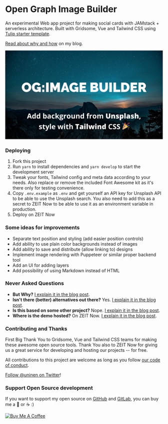# Open Graph Image Builder

An experimental Web app project for making social cards with JAMstack + serverless architecture. Built with Gridsome, Vue and Tailwind CSS using [Tulip starter template](https://github.com/Uninen/gridsome-starter-tulip).

[Read about why and how](https://hoyci.unessa.net/2020/01/og-image-builder-part-1/) on my blog.

![Preview](./static/img/social-preview.jpg)

### Deploying

1. Fork this project
1. Run `yarn` to install dependencies and `yarn develop` to start the development server
1. Tweak your fonts, Tailwind config and meta data according to your needs. Also replace or remove the included Font Awesome kit as it's there only for testing convenience.
1. Copy `.env.example` as `.env` and get yourself an API key for Unsplash API to be able to use the Unsplash search. You also need to add this as a secret to ZEIT Now to be able to use it as an environment variable in production.
1. Deploy on ZEIT Now

### Some ideas for improvements

- Separate text position and styling (add easier position controls)
- Add ability to use plain color backgrounds instead of images
- Add ability to save and distribute (allow linking to) designs
- Implement image rendering with Puppeteer or similar proper backend tool
- Add an UI for adding layers
- Add possibility of using Markdown instead of HTML

### Never Asked Questions

- **But Why?** [I explain it in the blog post](https://hoyci.unessa.net/2020/01/og-image-builder-part-1/).
- **Isn't there (better) alternatives out there?** Yes. [I explain it in the blog post](https://hoyci.unessa.net/2020/01/og-image-builder-part-1/).
- **Is this based on some other project?** Nope. [I explain it in the blog post](https://hoyci.unessa.net/2020/01/og-image-builder-part-1/).
- **Where is the demo hosted?** On ZEIT Now. [I explain it in the blog post](https://hoyci.unessa.net/2020/01/og-image-builder-part-1/).

### Contributing and Thanks

First Big Thank You to Gridsome, Vue and Tailwind CSS teams for making these awesome open source tools. Thank You also to ZEIT Now for giving us a great service for developing and hosting our projects -- for free.

All contributions to this project are welcome as long as you follow [our code of conduct](CODE_OF_CONDUCT.md).

[Follow @uninen on Twitter](https://twitter.com/uninen)!

### Support Open Source development

If you want to support my open source on [GitHub](https://github.com/Uninen) and [GitLab](https://gitlab.com/uninen), you can buy me a 🍺 or ☕️ :)

<a href="https://www.buymeacoffee.com/Uninen" target="_blank"><img src="https://cdn.buymeacoffee.com/buttons/default-orange.png" alt="Buy Me A Coffee" style="height: 51px !important;width: 217px !important;" ></a>
